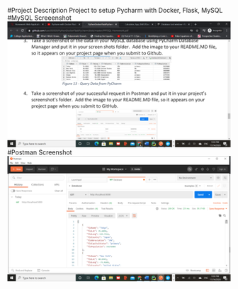 #Project Description
Project to setup Pycharm with Docker, Flask, MySQL
#MySQL Screeenshot
![mysql_request_output](screenshots/MySQL_Database.png)
#Postman Screenshot
![postman request output](screenshots/Postman.png)